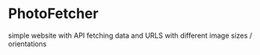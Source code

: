 # PhotoFetcher
simple website with API fetching data and URLS with different image sizes / orientations
